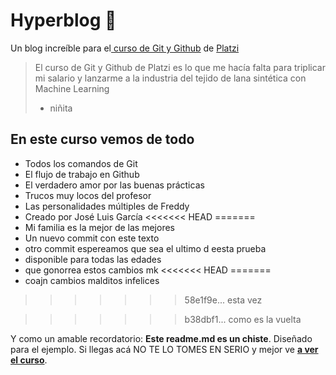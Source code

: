 # Hyperblog 💚
Un blog increíble para el[ curso de Git y Github](https://platzi.com/cursos/git-github/ " curso de Git y Github") de [Platzi](https://platzi.com/ "Platzi")
> El curso de Git y Github de Platzi es lo que me hacía falta para triplicar mi salario y lanzarme a la industria del tejido de lana sintética con Machine Learning
> - niñita

## En este curso vemos de todo
* Todos los comandos de Git
* El flujo de trabajo en Github
* El verdadero amor por las buenas prácticas
* Trucos muy locos del profesor
* Las personalidades múltiples de Freddy
* Creado por José Luis García
<<<<<<< HEAD
=======
* Mi familia es la mejor de las mejores
* Un nuevo commit con este texto
* otro commit espereamos que sea el ultimo d eesta prueba
* disponible para todas las edades
* que gonorrea estos cambios mk
<<<<<<< HEAD
=======
* coajn cambios malditos infelices
>>>>>>> 58e1f9e... esta vez

>>>>>>> b38dbf1... como es la vuelta

Y como un amable recordatorio: **Este readme.md es un chiste**.  Diseñado para el ejemplo. Si llegas acá NO TE LO TOMES EN SERIO y mejor ve [**a ver el curso**](https://platzi.com/cursos/git-github/ "a ver el curso").
